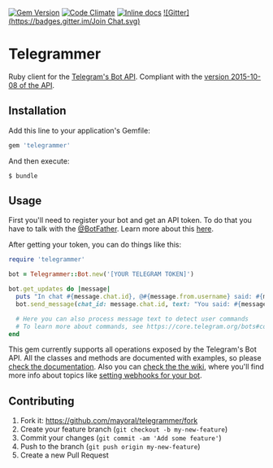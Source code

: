 [![Gem Version](https://badge.fury.io/rb/telegrammer.svg)](http://badge.fury.io/rb/telegrammer)
[![Code Climate](https://codeclimate.com/github/mayoral/telegrammer/badges/gpa.svg)](https://codeclimate.com/github/mayoral/telegrammer)
[![Inline docs](http://inch-ci.org/github/mayoral/telegrammer.svg?branch=master)](http://inch-ci.org/github/mayoral/telegrammer)
[![Gitter](https://badges.gitter.im/Join Chat.svg)](https://gitter.im/mayoral/telegrammer?utm_source=badge&utm_medium=badge&utm_campaign=pr-badge&utm_content=badge)

# Telegrammer

Ruby client for the [Telegram's Bot API](https://core.telegram.org/bots/api). Compliant with the [version 2015-10-08 of the API](https://core.telegram.org/bots/api#recent-changes).

## Installation

Add this line to your application's Gemfile:

```ruby
gem 'telegrammer'
```

And then execute:

    $ bundle

## Usage

First you'll need to register your bot and get an API token. To do that you have to talk with the [@BotFather](https://telegram.me/botfather).
Learn more about this [here](https://core.telegram.org/bots).

After getting your token, you can do things like this:

```ruby
require 'telegrammer'

bot = Telegrammer::Bot.new('[YOUR TELEGRAM TOKEN]')

bot.get_updates do |message|
  puts "In chat #{message.chat.id}, @#{message.from.username} said: #{message.text}"
  bot.send_message(chat_id: message.chat.id, text: "You said: #{message.text}")

  # Here you can also process message text to detect user commands
  # To learn more about commands, see https://core.telegram.org/bots#commands
end
```

This gem currently supports all operations exposed by the Telegram's Bot API. All the classes and methods are documented with examples, so please [check the documentation](http://www.rubydoc.info/gems/telegrammer/Telegrammer/Bot). Also you can [check the the wiki](https://github.com/mayoral/telegrammer/wiki), where you'll find more info about topics like [setting webhooks for your bot](https://github.com/mayoral/telegrammer/wiki/Using-webhooks).

## Contributing

1. Fork it: https://github.com/mayoral/telegrammer/fork
2. Create your feature branch (`git checkout -b my-new-feature`)
3. Commit your changes (`git commit -am 'Add some feature'`)
4. Push to the branch (`git push origin my-new-feature`)
5. Create a new Pull Request
